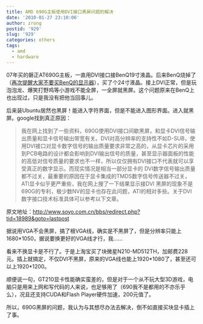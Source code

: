 ```yaml
---
title: AMD 690G主板使用DVI接口黑屏问题的解决
date: '2010-01-27 23:10:06'
author: zrong
postid: '929'
slug: '929'
categories: others
tags:
  - amd
  - hardware
---
```


07年买的磐正AT690G主板，一直用DVI接口接BenQ19寸液晶。后来BenQ烧掉了（[再次提醒大家不要买BenQ的显示器](http://blog.zengrong.net/post/343.html)），买了个24寸液晶。接上DVI正常，但是玩泡泡龙、爆笑打野鸡等小游戏不能全屏，一全屏就黑屏。这个问题原来在BenQ上也出现过，只是我没有把他当回事儿。

后来装Ubuntu居然也黑屏！能进入字符界面，但是不能进入图形界面。进入就黑屏。google找到真正原因：  
<!--more-->

> 我在网上找到了一些资料，690G使用DVI接口间歇黑屏，和显卡DVI信号输出质量和显卡信号输出带宽有关。DVI对高分辨率的支持性不如D-SUB，使用DVI接口对显卡数字信号的输出质量要求非常之高的，从显卡芯片的采用到PCB电路的设计都会影响到DVI输出信号的质量，甚至显示器面板的性能的高低对信号质量的要求也不一样，所以仅仅拥有DVI接口不代表就可以享受真正的数字显示。而现实情况是相当一部分显卡的
> DVI数字信号输出质量都不过关，最重要的原因在于显卡集成的TMDS数字信号传送器不过关，ATI显卡似乎更严重些，我在网上搜了一下结果显示接DVI
> 黑屏的现象不是690G的专利，极少数NV的显卡也存在此问题，ATI的相对多些。关于DVI数字接口技术标准具体可以参考以下文章。

原文地址：http://www.soyo.com.cn/bbs/redirect.php?tid=18989&goto=lastpost

据说用VGA不会黑屏，搞了根VGA线，确实是不黑屏了，但是分辨率只能上1680\*1050，据说要换更好的VGA线才行，我……

看来不换显卡是不行了。于是上淘宝买了块微星N210-MD512TH，加邮费228元。插上就搞定，不仅DVI不黑屏，原来的VGA线也能上1920\*1080了，甚至还可以上1920\*1200。

顺便说一句，GT210显卡性能确实蛮差的，但是对于一个从不玩大型3D游戏，电脑只是用来上网和写代码的人来说，也足够用了（690我不是都用的不亦乐乎么），况且还支持CUDA和Flash
Player硬件加速，200元值了。

所以，690G黑屏的问题，我认为与其想尽办法去解决，倒不如直接买块显卡插上了事。

